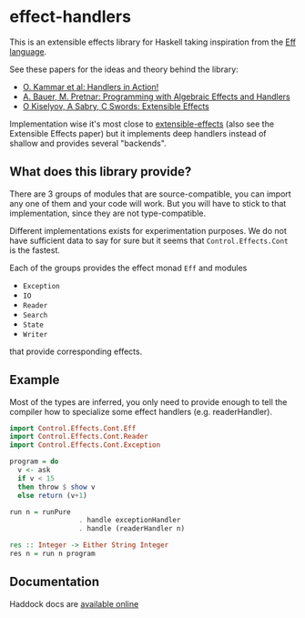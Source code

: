 # effect-handlers

This is an extensible effects library for Haskell taking inspiration from the [Eff language](http://www.eff-lang.org/).

See these papers for the ideas and theory behind the library:

  - [O. Kammar et al: Handlers in Action!](http://homepages.inf.ed.ac.uk/slindley/papers/handlers.pdf)
  - [A. Bauer, M. Pretnar: Programming with Algebraic Effects and Handlers](http://arxiv.org/abs/1203.1539)
  - [O Kiselyov, A Sabry, C Swords: Extensible Effects](http://dl.acm.org/citation.cfm?id=2503791)

Implementation wise it's most close to [extensible-effects](http://hackage.haskell.org/package/extensible-effects) (also see the Extensible Effects paper) but it implements deep handlers instead of shallow and provides several "backends".

## What does this library provide?
There are 3 groups of modules that are source-compatible, you can import any one of them and your code will work. But you will have to stick to that implementation, since they are not type-compatible.

Different implementations exists for experimentation purposes. We do not have sufficient data to say for sure but it seems that `Control.Effects.Cont` is the fastest.

Each of the groups provides the effect monad `Eff` and modules

  - `Exception`
  - `IO`
  - `Reader`
  - `Search`
  - `State`
  - `Writer`

that provide corresponding effects.


## Example
Most of the types are inferred, you only need to provide enough to tell the compiler how to specialize some effect handlers (e.g. readerHandler).

```haskell
import Control.Effects.Cont.Eff
import Control.Effects.Cont.Reader
import Control.Effects.Cont.Exception

program = do
  v <- ask
  if v < 15 
  then throw $ show v
  else return (v+1)

run n = runPure 
                 . handle exceptionHandler 
                 . handle (readerHandler n)

res :: Integer -> Either String Integer
res n = run n program
```

## Documentation
Haddock docs are [available online](http://edofic.github.io/effect-handlers)
